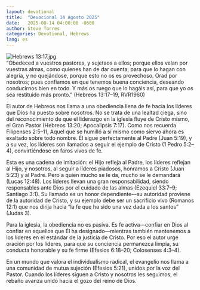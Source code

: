 ```yaml
---
layout: devotional
title:  "Devocional 14 Agosto 2025"
date:   2025-08-14 04:00:00 -0600
author: Steve Torres
categories: Devotional, Hebrews
lang: es
---
```

<img src="https://sitemedia.esteeb.com/file/esteebcomsitemedia/devotional_images/Hebrews/ES-Heb-13_17.jpg?raw=true" alt="Hebrews 13:17.jpg" style="max-width: 100%; height: auto;">

<div class="scripture">
   “Obedeced a vuestros pastores, y sujetaos a ellos; porque ellos velan por vuestras almas, como quienes han de dar cuenta; para que lo hagan con alegría, y no quejándose, porque esto no os es provechoso. Orad por nosotros; pues confiamos en que tenemos buena conciencia, deseando conducirnos bien en todo. Y más os ruego que lo hagáis así, para que yo os sea restituido más pronto.” (Hebreos 13:17–19, RVR1960)
</div>

El autor de Hebreos nos llama a una obediencia llena de fe hacia los líderes que Dios ha puesto sobre nosotros. No se trata de una lealtad ciega, sino del reconocimiento de que el liderazgo en la iglesia fluye de Cristo mismo, el Gran Pastor (Hebreos 13:20; Apocalipsis 7:17). Como nos recuerda Filipenses 2:5–11, Aquel que se humilló a sí mismo como siervo ahora es exaltado sobre todo nombre. Él sigue perfectamente al Padre (Juan 5:19), y a su vez, los líderes son llamados a seguir el ejemplo de Cristo (1 Pedro 5:2–4), convirtiéndose en faros vivos de fe.

Esta es una cadena de imitación: el Hijo refleja al Padre, los líderes reflejan al Hijo, y nosotros, al seguir a líderes piadosos, honramos a Cristo (Juan 5:23) y al Padre. Pero a quien mucho se le da, mucho se le demandará (Lucas 12:48). Los líderes llevan una gran responsabilidad, siendo responsables ante Dios por el cuidado de las almas (Ezequiel 33:7–9; Santiago 3:1). Su llamado es un honor dependiente—su autoridad proviene de la autoridad de Cristo, y su ejemplo debe ser un sacrificio vivo (Romanos 12:1) que nos dirija hacia “la fe que ha sido una vez dada a los santos” (Judas 3).

Para la iglesia, la obediencia no es pasiva. Es fe activa—confiar en Dios al confiar en aquellos que Él ha designado—mientras también mantenemos a los líderes en el estándar de la justicia de Cristo. Por eso el autor urge oración por los líderes, para que su conciencia permanezca limpia, su conducta honorable y su fe firme (Efesios 6:18–20; Colosenses 4:3–4).

En un mundo que valora el individualismo radical, el evangelio nos llama a una comunidad de mutua sujeción (Efesios 5:21), unidos por la voz del Pastor. Cuando los líderes siguen a Cristo y nosotros les seguimos, el rebaño avanza unido hacia el gozo del reino de Dios.